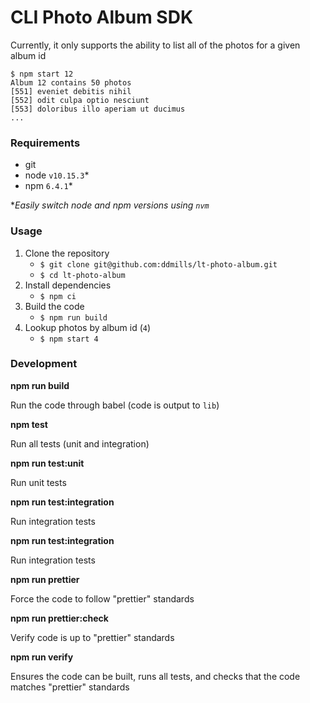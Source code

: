 # CLI Photo Album SDK

Currently, it only supports the ability to list all of the photos for a given album id

```
$ npm start 12
Album 12 contains 50 photos
[551] eveniet debitis nihil
[552] odit culpa optio nesciunt
[553] doloribus illo aperiam ut ducimus
...
```

### Requirements
- git
- node `v10.15.3`*
- npm `6.4.1`*

**Easily switch node and npm versions using `nvm`*

### Usage
1. Clone the repository
    - `$ git clone git@github.com:ddmills/lt-photo-album.git`
    - `$ cd lt-photo-album`
2. Install dependencies
    - `$ npm ci`
3. Build the code
    - `$ npm run build`
3. Lookup photos by album id (`4`)
    - `$ npm start 4`

### Development

**npm run build**

Run the code through babel (code is output to `lib`)

**npm test**

Run all tests (unit and integration)

**npm run test:unit**

Run unit tests

**npm run test:integration**

Run integration tests

**npm run test:integration**

Run integration tests

**npm run prettier**

Force the code to follow "prettier" standards

**npm run prettier:check**

Verify code is up to "prettier" standards

**npm run verify**

Ensures the code can be built, runs all tests, and checks that the code matches "prettier" standards
